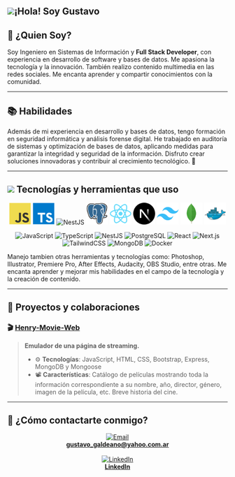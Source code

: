 ## <img src="https://media.giphy.com/media/hvRJCLFzcasrR4ia7z/giphy.gif" width="35">¡Hola! Soy Gustavo

## 🌟 **¿Quien Soy?**  
Soy Ingeniero en Sistemas de Información y **Full Stack Developer**, con experiencia en desarrollo de software y bases de datos. Me apasiona la tecnología y la innovación. También realizo contenido multimedia en las redes sociales. Me encanta aprender y compartir conocimientos con la comunidad.

---

## 📚 **Habilidades**
Además de mi experiencia en desarrollo y bases de datos, tengo formación en seguridad informática y análisis forense digital. He trabajado en auditoría de sistemas y optimización de bases de datos, aplicando medidas para garantizar la integridad y seguridad de la información. Disfruto crear soluciones innovadoras y contribuir al crecimiento tecnológico. 🚀

---

## <img src="https://media2.giphy.com/media/v1.Y2lkPTc5MGI3NjExc2FpNmhtaGthZHZlNncxYjRzdGFlNnV1M2kwbG5nc3hqOW1xbDR4cSZlcD12MV9pbnRlcm5hbF9naWZfYnlfaWQmY3Q9cw/E6EnvXLzCwnhV58V9l/giphy.gif" width="35"> **Tecnologías y herramientas que uso**

<p align="center">
  <img src="https://raw.githubusercontent.com/devicons/devicon/master/icons/javascript/javascript-original.svg" width="50" title="JavaScript">
  <img src="https://raw.githubusercontent.com/devicons/devicon/master/icons/typescript/typescript-original.svg" width="50" title="TypeScript">
  <img src="https://nestjs.com/img/logo-small.svg" width="50" title="NestJS">
  <img src="https://raw.githubusercontent.com/devicons/devicon/master/icons/postgresql/postgresql-original.svg" width="50" title="PostgreSQL">
  <img src="https://raw.githubusercontent.com/devicons/devicon/master/icons/react/react-original.svg" width="50" title="React">
  <img src="https://raw.githubusercontent.com/devicons/devicon/master/icons/nextjs/nextjs-original.svg" width="50" title="Next.js">
  <img src="https://raw.githubusercontent.com/devicons/devicon/master/icons/tailwindcss/tailwindcss-original.svg" width="50" title="Tailwind CSS">
  <img src="https://raw.githubusercontent.com/devicons/devicon/master/icons/mongodb/mongodb-original.svg" width="50" title="MongoDB">
  <img src="https://raw.githubusercontent.com/devicons/devicon/master/icons/docker/docker-original.svg" width="50" title="Docker">
</p>

<p align="center">
  <img src="https://img.shields.io/badge/-JavaScript-F7DF1E?style=for-the-badge&logo=javascript&logoColor=black" alt="JavaScript">
  <img src="https://img.shields.io/badge/-TypeScript-007ACC?style=for-the-badge&logo=typescript&logoColor=white" alt="TypeScript">
  <img src="https://img.shields.io/badge/-NestJS-E0234E?style=for-the-badge&logo=nestjs&logoColor=white" alt="NestJS">
  <img src="https://img.shields.io/badge/-PostgreSQL-316192?style=for-the-badge&logo=postgresql&logoColor=white" alt="PostgreSQL">
  <img src="https://img.shields.io/badge/-React-61DAFB?style=for-the-badge&logo=react&logoColor=black" alt="React">
  <img src="https://img.shields.io/badge/-Next.js-000000?style=for-the-badge&logo=next.js&logoColor=white" alt="Next.js">
  <img src="https://img.shields.io/badge/-TailwindCSS-38B2AC?style=for-the-badge&logo=tailwind-css&logoColor=white" alt="TailwindCSS">
  <img src="https://img.shields.io/badge/-MongoDB-47A248?style=for-the-badge&logo=mongodb&logoColor=white" alt="MongoDB">
  <img src="https://img.shields.io/badge/-Docker-2496ED?style=for-the-badge&logo=docker&logoColor=white" alt="Docker">
</p>


Manejo tambien otras herramientas y tecnologías como: Photoshop, Illustrator, Premiere Pro, After Effects, Audacity, OBS Studio, entre otras. Me encanta aprender y mejorar mis habilidades en el campo de la tecnología y la creación de contenido.

---

## 🚀 **Proyectos y colaboraciones**

### 🎬 [Henry-Movie-Web](https://github.com/GFGaldeano/Henry-Movie-Web)  
> **Emulador de una página de streaming.**  
> - ⚙️ **Tecnologías**: JavaScript, HTML, CSS, Bootstrap, Express, MongoDB y Mongoose
> - 📽️ **Características**:  Catálogo de películas mostrando toda la información correspondiente a su nombre, año, director, género, imagen de la película, etc. Breve historia del cine.  

---

## 📡 **¿Cómo contactarte conmigo?**  

<div align="center">
  <a href="mailto:gustavo_galdeano@yahoo.com.ar">
    <img src="https://media0.giphy.com/media/v1.Y2lkPTc5MGI3NjExcXRocTVxbWdkZzg2aXpjdDMyNHRxcWZ3dHFyOGtoOHBiNHJkNmYyciZlcD12MV9pbnRlcm5hbF9naWZfYnlfaWQmY3Q9Zw/nOwaf4VgL3WTZH8OYl/giphy.gif" width="50" alt="Email">
  </a>
  <br>
  <b><a href="mailto:gustavo_galdeano@yahoo.com.ar">gustavo_galdeano@yahoo.com.ar</a></b>
  <br><br>
  <a href="https://www.linkedin.com/in/gustavo-galdeano-9b915b18">
    <img src="https://img.icons8.com/?size=100&id=kFJzAZryEscq&format=png&color=000000" width="50" alt="LinkedIn">
  </a>
  <br>
  <b><a href="https://www.linkedin.com/in/gustavo-galdeano-9b915b18">LinkedIn</a></b>
</div>
